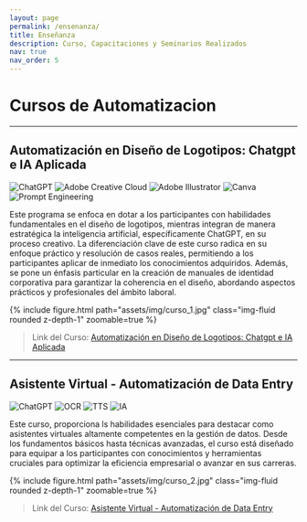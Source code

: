 ```yaml
---
layout: page
permalink: /ensenanza/
title: Enseñanza
description: Curso, Capacitaciones y Seminarios Realizados
nav: true
nav_order: 5
---
```


# Cursos de Automatizacion

---

## Automatización en Diseño de Logotipos: Chatgpt e IA Aplicada
![ChatGPT](https://img.shields.io/badge/ChatGPT-Integrated-blue)
![Adobe Creative Cloud](https://img.shields.io/badge/Adobe%20CC-Supported-orange)
![Adobe Illustrator](https://img.shields.io/badge/Adobe%20Illustrator-Used-green)
![Canva](https://img.shields.io/badge/Canva-Utilized-brightgreen)
![Prompt Engineering](https://img.shields.io/badge/Prompt%20Engineering-Implemented-yellow)


Este programa se enfoca en dotar a los participantes con habilidades fundamentales en el diseño de logotipos, mientras integran de manera estratégica la inteligencia artificial, específicamente ChatGPT, en su proceso creativo.
La diferenciación clave de este curso radica en su enfoque práctico y resolución de casos reales, permitiendo a los participantes aplicar de inmediato los conocimientos adquiridos. Además, se pone un énfasis particular en la creación de manuales de identidad corporativa para garantizar la coherencia en el diseño, abordando aspectos prácticos y profesionales del ámbito laboral.

{% include figure.html path="assets/img/curso_1.jpg" class="img-fluid rounded z-depth-1" zoomable=true %}

> Link del Curso: [Automatización en Diseño de Logotipos: Chatgpt e IA Aplicada](https://www.udemy.com/course/automatizacion-en-diseno-de-logotipos-chatgpt-e-ia-aplicada/)

---

## Asistente Virtual - Automatización de Data Entry
![ChatGPT](https://img.shields.io/badge/ChatGPT-Utilizado-blue)
![OCR](https://img.shields.io/badge/Tecnología%20OCR-Implementada-green)
![TTS](https://img.shields.io/badge/TTS-Integrado-ff69b4)
![IA](https://img.shields.io/badge/Inteligencia%20Artificial-Aplicada-orange)


Este curso, proporciona ls habilidades esenciales para destacar como asistentes virtuales altamente competentes en la gestión de datos. Desde los fundamentos básicos hasta técnicas avanzadas, el curso está diseñado para equipar a los participantes con conocimientos y herramientas cruciales para optimizar la eficiencia empresarial o avanzar en sus carreras.

{% include figure.html path="assets/img/curso_2.jpg" class="img-fluid rounded z-depth-1" zoomable=true %}

> Link del Curso: [Asistente Virtual - Automatización de Data Entry](https://www.udemy.com/course/asistente-virtual-domina-la-automatizacion-de-data-entry/)
